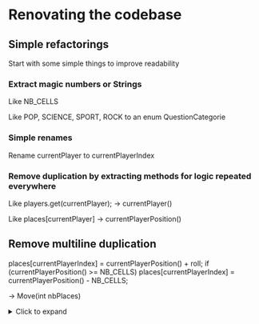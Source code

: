 # Renovating the codebase

## Simple refactorings

Start with some simple things to improve readability

### Extract magic numbers or Strings

Like NB_CELLS

Like POP, SCIENCE, SPORT, ROCK to an enum QuestionCategorie

### Simple renames

Rename currentPlayer to currentPlayerIndex

### Remove duplication by extracting methods for logic repeated everywhere

Like players.get(currentPlayer); -> currentPlayer()

Like places[currentPlayer] -> currentPlayerPosition()

## Remove multiline duplication

places[currentPlayerIndex] = currentPlayerPosition() + roll;
if (currentPlayerPosition() >= NB_CELLS) places[currentPlayerIndex] = currentPlayerPosition() - NB_CELLS;

-> Move(int nbPlaces)

<details>
  <summary>Click to expand</summary>
  whatever
</details>





